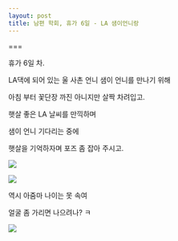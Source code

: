 ```yaml
---
layout: post
title: 남편 학회, 휴가 6일 - LA 샘이언니랑
---
```

===

휴가 6일 차.

LA댁에 되어 있는 울 사촌 언니 샘이 언니를 만나기 위해

아침 부터 꽃단장 까진 아니지만 살짝 차려입고.

햇살 좋은 LA 날씨를 만끽하며

샘이 언니 기다리는 중에

햇살을 기억하자며 포즈 좀 잡아 주시고.

![](https://dl.dropboxusercontent.com/u/9792864/20160225%20LA%20%EC%83%98%EC%9D%B4%EC%96%B8%EB%8B%88%EB%9E%91/IMG_20160225_111302.resized.jpg)

![](https://dl.dropboxusercontent.com/u/9792864/20160225%20LA%20%EC%83%98%EC%9D%B4%EC%96%B8%EB%8B%88%EB%9E%91/IMG_20160225_111306.resized.jpg)

역시 아줌마 나이는 못 속여

얼굴 좀 가리면 나으려나? ㅋ

![](https://dl.dropboxusercontent.com/u/9792864/20160225%20LA%20%EC%83%98%EC%9D%B4%EC%96%B8%EB%8B%88%EB%9E%91/IMG_20160225_111324.resized.jpg)


